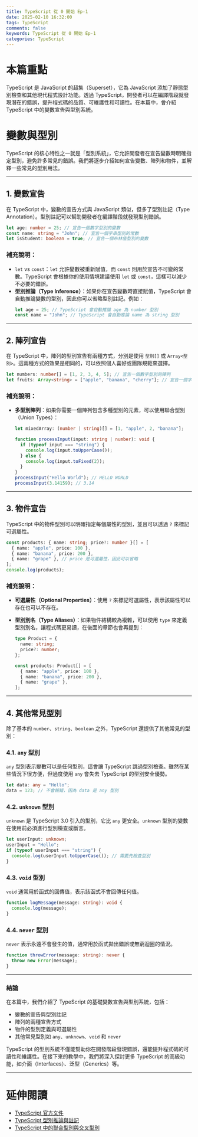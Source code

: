 ```yaml
---
title: TypeScript 從 0 開始 Ep-1
date: 2025-02-10 16:32:00
tags: TypeScript
comments: false
keywords: TypeScript 從 0 開始 Ep-1
categories: TypeScript
---
```


# 本篇重點

TypeScript 是 JavaScript 的超集（Superset），它為 JavaScript 添加了靜態型別檢查和其他現代程式設計功能。透過 TypeScript，開發者可以在編譯階段就發現潛在的錯誤，提升程式碼的品質、可維護性和可讀性。在本篇中，會介紹 TypeScript 中的變數宣告與型別系統。

<!-- more -->

# 變數與型別

TypeScript 的核心特性之一就是「型別系統」，它允許開發者在宣告變數時明確指定型別，避免許多常見的錯誤。我們將逐步介紹如何宣告變數、陣列和物件，並解釋一些常見的型別用法。

---

## 1. 變數宣告

在 TypeScript 中，變數的宣告方式與 JavaScript 類似，但多了型別註記（Type Annotation）。型別註記可以幫助開發者在編譯階段就發現型別錯誤。

```typescript
let age: number = 25; // 宣告一個數字型別的變數
const name: string = "John"; // 宣告一個字串型別的常數
let isStudent: boolean = true; // 宣告一個布林值型別的變數
```

### 補充說明：

- `let` vs `const`：`let` 允許變數被重新賦值，而 `const` 則用於宣告不可變的常數。TypeScript 會根據你的使用情境建議使用 `let` 或 `const`，這樣可以減少不必要的錯誤。
- **型別推論（Type Inference）**：如果你在宣告變數時直接賦值，TypeScript 會自動推論變數的型別，因此你可以省略型別註記。例如：
  ```typescript
  let age = 25; // TypeScript 會自動推論 age 為 number 型別
  const name = "John"; // TypeScript 會自動推論 name 為 string 型別
  ```

---

## 2. 陣列宣告

在 TypeScript 中，陣列的型別宣告有兩種方式，分別是使用 `型別[]` 或 `Array<型別>`。這兩種方式的效果是相同的，可以依照個人喜好或團隊規範來選擇。

```typescript
let numbers: number[] = [1, 2, 3, 4, 5]; // 宣告一個數字型別的陣列
let fruits: Array<string> = ["apple", "banana", "cherry"]; // 宣告一個字串型別的陣列
```

### 補充說明：

- **多型別陣列**：如果你需要一個陣列包含多種型別的元素，可以使用聯合型別（Union Types）：

  ```typescript
  let mixedArray: (number | string)[] = [1, "apple", 2, "banana"];

  function processInput(input: string | number): void {
    if (typeof input === "string") {
      console.log(input.toUpperCase());
    } else {
      console.log(input.toFixed(2));
    }
  }
  processInput("Hello World"); // HELLO WORLD
  processInput(3.14159); // 3.14
  ```

---

## 3. 物件宣告

TypeScript 中的物件型別可以明確指定每個屬性的型別，並且可以透過 `?` 來標記可選屬性。

```typescript
const products: { name: string; price?: number }[] = [
  { name: "apple", price: 100 },
  { name: "banana", price: 200 },
  { name: "grape" }, // price 是可選屬性，因此可以省略
];
console.log(products);
```

### 補充說明：

- **可選屬性（Optional Properties）**：使用 `?` 來標記可選屬性，表示該屬性可以存在也可以不存在。
- **型別別名（Type Aliases）**：如果物件結構較為複雜，可以使用 `type` 來定義型別別名，讓程式碼更易讀，在後面的章節也會再提到：

  ```typescript
  type Product = {
    name: string;
    price?: number;
  };

  const products: Product[] = [
    { name: "apple", price: 100 },
    { name: "banana", price: 200 },
    { name: "grape" },
  ];
  ```

---

## 4. 其他常見型別

除了基本的 `number`、`string`、`boolean` 之外，TypeScript 還提供了其他常見的型別：

### 4.1. `any` 型別

`any` 型別表示變數可以是任何型別，這會讓 TypeScript 跳過型別檢查。雖然在某些情況下很方便，但過度使用 `any` 會失去 TypeScript 的型別安全優勢。

```typescript
let data: any = "Hello";
data = 123; // 不會報錯，因為 data 是 any 型別
```

### 4.2. `unknown` 型別

`unknown` 是 TypeScript 3.0 引入的型別，它比 `any` 更安全。`unknown` 型別的變數在使用前必須進行型別檢查或斷言。

```typescript
let userInput: unknown;
userInput = "Hello";
if (typeof userInput === "string") {
  console.log(userInput.toUpperCase()); // 需要先檢查型別
}
```

### 4.3. `void` 型別

`void` 通常用於函式的回傳值，表示該函式不會回傳任何值。

```typescript
function logMessage(message: string): void {
  console.log(message);
}
```

### 4.4. `never` 型別

`never` 表示永遠不會發生的值，通常用於函式拋出錯誤或無窮迴圈的情況。

```typescript
function throwError(message: string): never {
  throw new Error(message);
}
```

---

### **結論**

在本篇中，我們介紹了 TypeScript 的基礎變數宣告與型別系統，包括：

- 變數的宣告與型別註記
- 陣列的兩種宣告方式
- 物件的型別定義與可選屬性
- 其他常見型別如 `any`、`unknown`、`void` 和 `never`

TypeScript 的型別系統不僅能幫助你在開發階段發現錯誤，還能提升程式碼的可讀性和維護性。在接下來的教學中，我們將深入探討更多 TypeScript 的高級功能，如介面（Interfaces）、泛型（Generics）等。

---

# 延伸閱讀

- [TypeScript 官方文件](https://www.typescriptlang.org/docs/)
- [TypeScript 型別推論與註記](https://www.typescriptlang.org/docs/handbook/type-inference.html)
- [TypeScript 中的聯合型別與交叉型別](https://www.typescriptlang.org/docs/handbook/unions-and-intersections.html)
